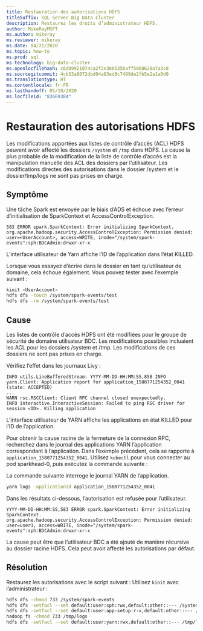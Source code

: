 ```yaml
---
title: Restauration des autorisations HDFS
titleSuffix: SQL Server Big Data Cluster
description: Restaurez les droits d’administrateur HDFS.
author: MikeRayMSFT
ms.author: mikeray
ms.reviewer: mikeray
ms.date: 04/21/2020
ms.topic: how-to
ms.prod: sql
ms.technology: big-data-cluster
ms.openlocfilehash: c6d09921074ca2f2e386535baff5060620a7a3c8
ms.sourcegitcommit: 4cb53a8072dbd94a83ed8c7409de2fb5e2a1a0d9
ms.translationtype: HT
ms.contentlocale: fr-FR
ms.lasthandoff: 05/19/2020
ms.locfileid: "83669384"
---
```

# <a name="restore-hdfs-permissions"></a>Restauration des autorisations HDFS

Les modifications apportées aux listes de contrôle d’accès (ACL) HDFS peuvent avoir affecté les dossiers `/system` et `/tmp` dans HDFS. La cause la plus probable de la modification de la liste de contrôle d’accès est la manipulation manuelle des ACL des dossiers par l’utilisateur. Les modifications directes des autorisations dans le dossier /system et le dossier/tmp/logs ne sont pas prises en charge.

## <a name="symptom"></a>Symptôme

Une tâche Spark est envoyée par le biais d’ADS et échoue avec l’erreur d’initialisation de SparkContext et AccessControlException.

```
583 ERROR spark.SparkContext: Error initializing SparkContext.
org.apache.hadoop.security.AccessControlException: Permission denied: user=<UserAccount>, access=WRITE, inode="/system/spark-events":sph:BDCAdmin:drwxr-xr-x
```

L’interface utilisateur de Yarn affiche l’ID de l’application dans l’état KILLED.

Lorsque vous essayez d’écrire dans le dossier en tant qu’utilisateur de domaine, cela échoue également. Vous pouvez tester avec l’exemple suivant :

```bash
kinit <UserAccount>
hdfs dfs -touch /system/spark-events/test
hdfs dfs -rm /system/spark-events/test
```

## <a name="cause"></a>Cause

Les listes de contrôle d’accès HDFS ont été modifiées pour le groupe de sécurité de domaine utilisateur BDC. Les modifications possibles incluaient les ACL pour les dossiers /system et /tmp. Les modifications de ces dossiers ne sont pas prises en charge.

Vérifiez l’effet dans les journaux Livy :

```
INFO utils.LineBufferedStream: YYYY-MM-DD-HH:MM:SS,858 INFO yarn.Client: Application report for application_1580771254352_0041 (state: ACCEPTED)
...
WARN rsc.RSCClient: Client RPC channel closed unexpectedly.
INFO interactive.InteractiveSession: Failed to ping RSC driver for session <ID>. Killing application
```

L’interface utilisateur de YARN affiche les applications en état KILLED pour l’ID de l’application.

Pour obtenir la cause racine de la fermeture de la connexion RPC, recherchez dans le journal des applications YARN l’application correspondant à l’application. Dans l’exemple précédent, cela se rapporte à `application_1580771254352_0041`. Utilisez `kubectl` pour vous connecter au pod sparkhead-0, puis exécutez la commande suivante :

La commande suivante interroge le journal YARN de l’application.

```bash
yarn logs -applicationId application_1580771254352_0041
```

Dans les résultats ci-dessous, l’autorisation est refusée pour l’utilisateur. 

```
YYYY-MM-DD-HH:MM:SS,583 ERROR spark.SparkContext: Error initializing SparkContext.
org.apache.hadoop.security.AccessControlException: Permission denied: user=user1, access=WRITE, inode="/system/spark-events":sph:BDCAdmin:drwxr-xr-x
```

La cause peut être que l’utilisateur BDC a été ajouté de manière récursive au dossier racine HDFS. Cela peut avoir affecté les autorisations par défaut.

## <a name="resolution"></a>Résolution

Restaurez les autorisations avec le script suivant : Utilisez `kinit` avec l’administrateur :

```bash
hdfs dfs -chmod 733 /system/spark-events
hdfs dfs -setfacl --set default:user:sph:rwx,default:other::--- /system/spark-events
hdfs dfs -setfacl --set default:user:app-setup:r-x,default:other::--- /system/appdeploy
hadoop fs -chmod 733 /tmp/logs
hdfs dfs -setfacl --set default:user:yarn:rwx,default:other::--- /tmp/logs
```
